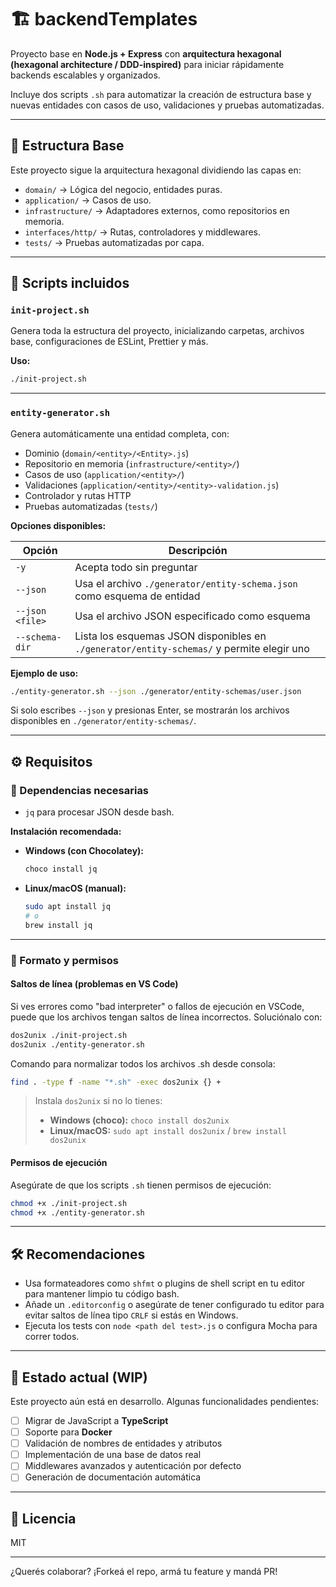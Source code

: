 # 🏗️ backendTemplates

Proyecto base en **Node.js + Express** con **arquitectura hexagonal (hexagonal architecture / DDD-inspired)** para iniciar rápidamente backends escalables y organizados.

Incluye dos scripts `.sh` para automatizar la creación de estructura base y nuevas entidades con casos de uso, validaciones y pruebas automatizadas.

---

## 📁 Estructura Base

Este proyecto sigue la arquitectura hexagonal dividiendo las capas en:

- `domain/` → Lógica del negocio, entidades puras.
- `application/` → Casos de uso.
- `infrastructure/` → Adaptadores externos, como repositorios en memoria.
- `interfaces/http/` → Rutas, controladores y middlewares.
- `tests/` → Pruebas automatizadas por capa.

---

## 🔧 Scripts incluidos

### `init-project.sh`

Genera toda la estructura del proyecto, inicializando carpetas, archivos base, configuraciones de ESLint, Prettier y más.

**Uso:**

```bash
./init-project.sh
```

---

### `entity-generator.sh`

Genera automáticamente una entidad completa, con:

- Dominio (`domain/<entity>/<Entity>.js`)
- Repositorio en memoria (`infrastructure/<entity>/`)
- Casos de uso (`application/<entity>/`)
- Validaciones (`application/<entity>/<entity>-validation.js`)
- Controlador y rutas HTTP
- Pruebas automatizadas (`tests/`)

**Opciones disponibles:**

| Opción          | Descripción                                                                               |
| --------------- | ----------------------------------------------------------------------------------------- |
| `-y`            | Acepta todo sin preguntar                                                                 |
| `--json`        | Usa el archivo `./generator/entity-schema.json` como esquema de entidad                   |
| `--json <file>` | Usa el archivo JSON especificado como esquema                                             |
| `--schema-dir`  | Lista los esquemas JSON disponibles en `./generator/entity-schemas/` y permite elegir uno |

**Ejemplo de uso:**

```bash
./entity-generator.sh --json ./generator/entity-schemas/user.json
```

Si solo escribes `--json` y presionas Enter, se mostrarán los archivos disponibles en `./generator/entity-schemas/`.

---

## ⚙️ Requisitos

### 🧩 Dependencias necesarias

- `jq` para procesar JSON desde bash.

**Instalación recomendada:**

- **Windows (con Chocolatey):**

  ```bash
  choco install jq
  ```

- **Linux/macOS (manual):**
  ```bash
  sudo apt install jq
  # o
  brew install jq
  ```

---

### 🧹 Formato y permisos

#### Saltos de línea (problemas en VS Code)

Si ves errores como "bad interpreter" o fallos de ejecución en VSCode, puede que los archivos tengan saltos de línea incorrectos. Soluciónalo con:

```bash
dos2unix ./init-project.sh
dos2unix ./entity-generator.sh
```

Comando para normalizar todos los archivos .sh desde consola:

```bash
find . -type f -name "*.sh" -exec dos2unix {} +
```

> Instala `dos2unix` si no lo tienes:
>
> - **Windows (choco):** `choco install dos2unix`
> - **Linux/macOS:** `sudo apt install dos2unix` / `brew install dos2unix`

#### Permisos de ejecución

Asegúrate de que los scripts `.sh` tienen permisos de ejecución:

```bash
chmod +x ./init-project.sh
chmod +x ./entity-generator.sh
```

---

## 🛠️ Recomendaciones

- Usa formateadores como `shfmt` o plugins de shell script en tu editor para mantener limpio tu código bash.
- Añade un `.editorconfig` o asegúrate de tener configurado tu editor para evitar saltos de línea tipo `CRLF` si estás en Windows.
- Ejecuta los tests con `node <path del test>.js` o configura Mocha para correr todos.

---

## 🚧 Estado actual (WIP)

Este proyecto aún está en desarrollo. Algunas funcionalidades pendientes:

- [ ] Migrar de JavaScript a **TypeScript**
- [ ] Soporte para **Docker**
- [ ] Validación de nombres de entidades y atributos
- [ ] Implementación de una base de datos real
- [ ] Middlewares avanzados y autenticación por defecto
- [ ] Generación de documentación automática

---

## 📄 Licencia

MIT

---

¿Querés colaborar? ¡Forkeá el repo, armá tu feature y mandá PR!
